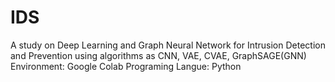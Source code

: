 # IDS
A study on Deep Learning and Graph Neural Network for Intrusion Detection and Prevention using algorithms as CNN, VAE, CVAE, GraphSAGE(GNN)
Environment: Google Colab
Programing Langue: Python

